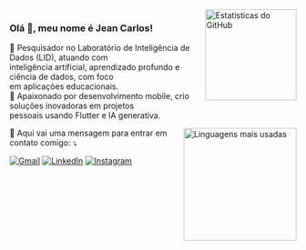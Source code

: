 <img align="right" src="https://github-readme-stats.vercel.app/api?username=jeancarloscc&hide_title=false&hide_rank=false&show_icons=true&include_all_commits=false&count_private=true&disable_animations=false&theme=dark&locale=pt-br&hide_border=false" height="160" alt="Estatísticas do GitHub" />

### Olá 👋, meu nome é Jean Carlos!

<p>🔬 Pesquisador no Laboratório de Inteligência de Dados (LID), atuando com  <br/>
inteligência artificial, aprendizado profundo e ciência de dados, com foco<br/>
em aplicações educacionais.<br/>
📱 Apaixonado por desenvolvimento mobile, crio soluções inovadoras em projetos<br/>
pessoais usando Flutter e IA generativa.</p>

<img align="right" src="https://github-readme-stats.vercel.app/api/top-langs?username=jeancarloscc&locale=pt-br&hide_title=false&layout=compact&card_width=320&langs_count=6&theme=dark&hide_border=false" height="198" alt="Linguagens mais usadas" />

<p align="left">
  💌 Aqui vai uma mensagem para entrar em contato comigo: ⤵️
</p>

<p align="left">
  <a href="#" title="Gmail">
  <img src="https://img.shields.io/badge/-Gmail-FF0000?style=flat-square&labelColor=FF0000&logo=gmail&logoColor=white&link=jeancc.costa@gmail.com" alt="Gmail"/></a>
  <a href="#" title="LinkedIn">
  <img src="https://img.shields.io/badge/-Linkedin-0e76a8?style=flat-square&logo=Linkedin&logoColor=white&link=https://www.linkedin.com/in/jeancc-costa/" alt="LinkedIn"/></a>
  <a href="#" title="Instagram">
  <img src="https://img.shields.io/badge/-Instagram-DF0174?style=flat-square&labelColor=DF0174&logo=instagram&logoColor=white&link=https://www.instagram.com/jeancc.costa?igsh=MW10aXV4OW1rZG0zcg==" alt="Instagram"/></a>
</p>

